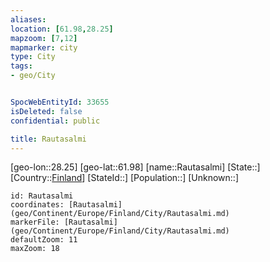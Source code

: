 ```yaml
---
aliases: 
location: [61.98,28.25]
mapzoom: [7,12] 
mapmarker: city 
type: City
tags:
- geo/City


SpocWebEntityId: 33655
isDeleted: false
confidential: public

title: Rautasalmi
---
```

[geo-lon::28.25]
[geo-lat::61.98]
[name::Rautasalmi]
[State::]
[Country::[Finland](geo/Continent/Europe/Finland.md)]
[StateId::]
[Population::]
[Unknown::]


```leaflet
id: Rautasalmi
coordinates: [Rautasalmi](geo/Continent/Europe/Finland/City/Rautasalmi.md)
markerFile: [Rautasalmi](geo/Continent/Europe/Finland/City/Rautasalmi.md)
defaultZoom: 11 
maxZoom: 18
```


